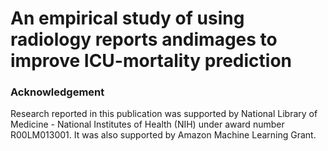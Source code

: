 # An empirical study of using radiology reports andimages to improve ICU-mortality prediction

### Acknowledgement

Research reported in this publication was supported by National Library of Medicine - National Institutes of Health (NIH) under award number R00LM013001. It was also supported by Amazon Machine Learning Grant. 
